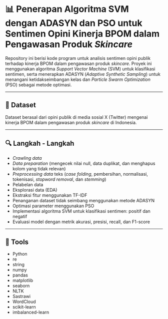 # 📊 Penerapan Algoritma SVM dengan ADASYN dan PSO untuk Sentimen Opini Kinerja BPOM dalam Pengawasan Produk *Skincare*

Repository ini berisi kode program untuk analisis sentimen opini publik terhadap kinerja BPOM dalam pengawasan produk *skincare*. Proyek ini menggunakan algoritma *Support Vector Machine* (SVM) untuk klasifikasi sentimen, serta menerapkan ADASYN (*Adaptive Synthetic Sampling*) untuk menangani ketidakseimbangan kelas dan *Particle Swarm Optimization* (PSO) sebagai metode optimasi.

---

## 📁 Dataset

Dataset berasal dari opini publik di media sosial X (Twitter) mengenai kinerja BPOM dalam pengawasan produk *skincare* di Indonesia.

---

## 🔍 Langkah - Langkah

- *Crawling data*
- *Data preparation* (mengecek nilai null, data duplikat, dan menghapus kolom yang tidak relevan)
- *Preprocessing data* teks (*case folding*, pembersihan, normalisasi, tokenisasi, *stopword removal*, dan *stemming*)
- Pelabelan data
- Eksplorasi data (EDA)
- Ekstraksi fitur menggunakan TF-IDF
- Penanganan dataset tidak seimbang menggunakan metode ADASYN
- Optimasi parameter menggunakan PSO
- Implementasi algoritma SVM untuk klasifikasi sentimen: positif dan negatif 
- Evaluasi model dengan metrik akurasi, presisi, recall, dan F1-score

---

## 🧰 Tools 

- Python
- re
- string
- numpy
- pandas
- matplotlib
- seaborn
- NLTK
- Sastrawi
- WordCloud
- scikit-learn
- imbalanced-learn
